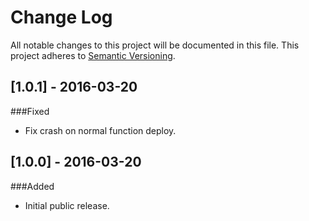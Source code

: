 # Change Log
All notable changes to this project will be documented in this file.
This project adheres to [Semantic Versioning](http://semver.org/).

<!-- Sections: Added Changed Deprecated Removed Fixed Security -->

## [1.0.1] - 2016-03-20
###Fixed
- Fix crash on normal function deploy.

## [1.0.0] - 2016-03-20
###Added
- Initial public release.

